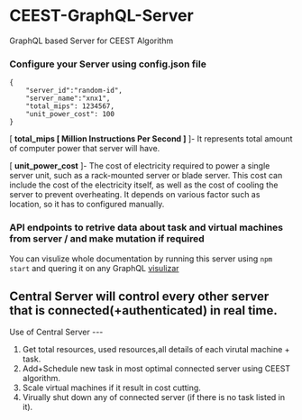 # CEEST-GraphQL-Server
GraphQL based Server for CEEST Algorithm 

### Configure your Server using config.json file
```
{
    "server_id":"random-id",
    "server_name":"xnx1",
    "total_mips": 1234567,
    "unit_power_cost": 100
}
```
[ **total_mips [ Million Instructions Per Second ]** ]- It represents total amount of computer power that server will have. 

[ **unit_power_cost** ]- The cost of electricity required to power a single server unit, such as a rack-mounted server or blade server. This cost can include the cost of the electricity itself, as well as the cost of cooling the server to prevent overheating. It depends on various factor such as location, so it has to configured manually.

### API endpoints to retrive data about task and virtual machines from server / and make mutation if required

You can visulize whole documentation by running this server using
` npm start ` and quering it on any GraphQL [visulizar](https://studio.apollographql.com/sandbox/explorer)





## Central Server will control every other server that is connected(+authenticated) in real time.

Use of Central Server ---

1. Get total resources, used resources,all details of each virutal machine + task.
2. Add+Schedule new task in most optimal connected server using CEEST algorithm.
3. Scale virtual machines if it result in cost cutting.
4. Virually shut down any of connected server (if there is no task listed in it).



